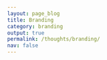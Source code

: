 ```yaml
---
layout: page_blog
title: Branding
category: branding
output: true
permalink: /thoughts/branding/
nav: false
---
```

